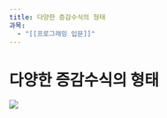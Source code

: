 ```yaml
---
title: 다양한 증감수식의 형태
과목:
  - "[[프로그래밍 입문]]"
---
```


# 다양한 증감수식의 형태

![](https://i.imgur.com/McEzbHI.png)
